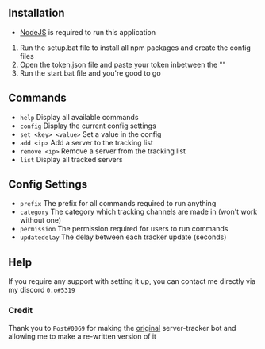 ## Installation
- [NodeJS](https://nodejs.org/en/) is required to run this application

1. Run the setup.bat file to install all npm packages and create the config files
2. Open the token.json file and paste your token inbetween the ""
3. Run the start.bat file and you're good to go

## Commands
- `help` Display all available commands
- `config` Display the current config settings
- `set <key> <value>` Set a value in the config
- `add <ip>` Add a server to the tracking list
- `remove <ip>` Remove a server from the tracking list
- `list` Display all tracked servers

## Config Settings
- `prefix` The prefix for all commands required to run anything
- `category` The category which tracking channels are made in (won't work without one)
- `permission` The permission required for users to run commands
- `updatedelay` The delay between each tracker update (seconds)

## Help
If you require any support with setting it up, you can contact me directly via my discord `0.o#5319`

### Credit
Thank you to `Post#0069` for making the [original](https://github.com/postrequest69/minecraft-server-tracker-discord-bot) server-tracker bot and allowing me to make a re-written version of it
